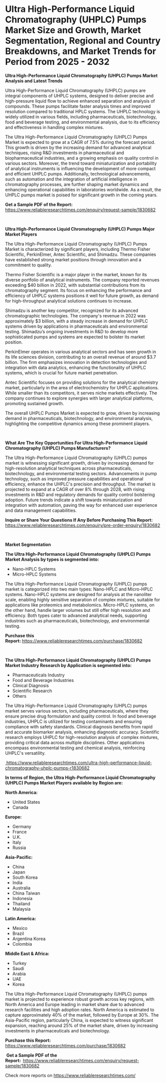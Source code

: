 <p><h1>Ultra High-Performance Liquid Chromatography (UHPLC) Pumps Market Size and Growth, Market Segmentation, Regional and Country Breakdowns, and Market Trends for Period from 2025 -  2032</h1></p><p><strong>Ultra High-Performance Liquid Chromatography (UHPLC) Pumps Market Analysis and Latest Trends</strong></p>
<p><p>Ultra High-Performance Liquid Chromatography (UHPLC) pumps are integral components of UHPLC systems, designed to deliver precise and high-pressure liquid flow to achieve enhanced separation and analysis of compounds. These pumps facilitate faster analysis times and improved resolution compared to traditional HPLC systems. The UHPLC technology is widely utilized in various fields, including pharmaceuticals, biotechnology, food and beverage testing, and environmental analysis, due to its efficiency and effectiveness in handling complex mixtures.</p><p>The Ultra High-Performance Liquid Chromatography (UHPLC) Pumps Market is expected to grow at a CAGR of 7.5% during the forecast period. This growth is driven by the increasing demand for advanced analytical techniques, rising R&D investments in pharmaceutical and biopharmaceutical industries, and a growing emphasis on quality control in various sectors. Moreover, the trend toward miniaturization and portability of analytical instruments is influencing the development of more compact and efficient UHPLC pumps. Additionally, technological advancements, such as automation and the integration of artificial intelligence in chromatography processes, are further shaping market dynamics and enhancing operational capabilities in laboratories worldwide. As a result, the UHPLC pumps market is poised for significant growth in the coming years.</p></p>
<p><strong>Get a Sample PDF of the Report:&nbsp;</strong> <a href="https://www.reliableresearchtimes.com/enquiry/request-sample/1830682?utm_campaign=3061&utm_medium=2&utm_source=Github&utm_content=ia&utm_term=12042025&utm_id=ultra-high-performance-liquid-chromatography-uhplc-pumps">https://www.reliableresearchtimes.com/enquiry/request-sample/1830682</a></p>
<p>&nbsp;</p>
<p><strong>Ultra High-Performance Liquid Chromatography (UHPLC) Pumps Major Market Players</strong></p>
<p><p>The Ultra High-Performance Liquid Chromatography (UHPLC) Pumps Market is characterized by significant players, including Thermo Fisher Scientific, PerkinElmer, Antec Scientific, and Shimadzu. These companies have established strong market positions through innovation and a commitment to quality.</p><p>Thermo Fisher Scientific is a major player in the market, known for its diverse portfolio of analytical instruments. The company reported revenues exceeding $40 billion in 2022, with substantial contributions from its chromatography segment. Its focus on enhancing the performance and efficiency of UHPLC systems positions it well for future growth, as demand for high-throughput analytical solutions continues to increase.</p><p>Shimadzu is another key competitor, recognized for its advanced chromatographic technologies. The company's revenue in 2022 was approximately $3 billion, with a steady increase in demand for UHPLC systems driven by applications in pharmaceuticals and environmental testing. Shimadzu’s ongoing investments in R&D to develop more sophisticated pumps and systems are expected to bolster its market position.</p><p>PerkinElmer operates in various analytical sectors and has seen growth in its life sciences division, contributing to an overall revenue of around $3.7 billion. The firm emphasizes innovation in detection technologies and integration with data analytics, enhancing the functionality of UHPLC systems, which is crucial for future market penetration.</p><p>Antec Scientific focuses on providing solutions for the analytical chemistry market, particularly in the area of electrochemistry for UHPLC applications. While smaller than its competitors, it serves niche markets effectively. The company continues to explore synergies with larger analytical platforms, promoting sustained growth.</p><p>The overall UHPLC Pumps Market is expected to grow, driven by increasing demand in pharmaceuticals, biotechnology, and environmental analysis, highlighting the competitive dynamics among these prominent players.</p></p>
<p>&nbsp;</p>
<p><strong>What Are The Key Opportunities For Ultra High-Performance Liquid Chromatography (UHPLC) Pumps Manufacturers?</strong></p>
<p><p>The Ultra High-Performance Liquid Chromatography (UHPLC) pumps market is witnessing significant growth, driven by increasing demand for high-resolution analytical techniques across pharmaceuticals, biotechnology, and environmental testing sectors. Advancements in pump technology, such as improved pressure capabilities and operational efficiency, enhance the UHPLC's precision and throughput. The market is projected to expand at a CAGR of over 8% through 2028, with rising investments in R&D and regulatory demands for quality control bolstering adoption. Future trends indicate a shift towards miniaturization and integration with automation, paving the way for enhanced user experience and data management capabilities.</p></p>
<p><strong>Inquire or Share Your Questions If Any Before Purchasing This Report:</strong> <a href="https://www.reliableresearchtimes.com/enquiry/pre-order-enquiry/1830682?utm_campaign=3061&utm_medium=2&utm_source=Github&utm_content=ia&utm_term=12042025&utm_id=ultra-high-performance-liquid-chromatography-uhplc-pumps">https://www.reliableresearchtimes.com/enquiry/pre-order-enquiry/1830682</a></p>
<p>&nbsp;</p>
<p><strong>Market Segmentation</strong></p>
<p><strong>The Ultra High-Performance Liquid Chromatography (UHPLC) Pumps Market Analysis by types is segmented into:</strong></p>
<p><ul><li>Nano-HPLC Systems</li><li>Micro-HPLC Systems</li></ul></p>
<p><p>The Ultra High-Performance Liquid Chromatography (UHPLC) pumps market is categorized into two main types: Nano-HPLC and Micro-HPLC systems. Nano-HPLC systems are designed for analysis at the nanoliter scale, enabling highly sensitive separation of complex mixtures, suitable for applications like proteomics and metabolomics. Micro-HPLC systems, on the other hand, handle larger volumes but still offer high resolution and efficiency. Both types cater to advanced analytical needs, supporting industries such as pharmaceuticals, biotechnology, and environmental testing.</p></p>
<p><strong>Purchase this Report:&nbsp;</strong><a href="https://www.reliableresearchtimes.com/purchase/1830682?utm_campaign=3061&utm_medium=2&utm_source=Github&utm_content=ia&utm_term=12042025&utm_id=ultra-high-performance-liquid-chromatography-uhplc-pumps">https://www.reliableresearchtimes.com/purchase/1830682</a></p>
<p>&nbsp;</p>
<p><strong>The Ultra High-Performance Liquid Chromatography (UHPLC) Pumps Market Industry Research by Application is segmented into:</strong></p>
<p><ul><li>Pharmaceuticals Industry</li><li>Food and Beverage Industries</li><li>Clinical Diagnosis</li><li>Scientific Research</li><li>Others</li></ul></p>
<p><p>The Ultra High-Performance Liquid Chromatography (UHPLC) pumps market serves various sectors, including pharmaceuticals, where they ensure precise drug formulation and quality control. In food and beverage industries, UHPLC is utilized for testing contaminants and ensuring compliance with safety standards. Clinical diagnosis benefits from rapid and accurate biomarker analysis, enhancing diagnostic accuracy. Scientific research employs UHPLC for high-resolution analysis of complex mixtures, providing critical data across multiple disciplines. Other applications encompass environmental testing and chemical analysis, reinforcing UHPLC's versatility.</p></p>
<p><a href="https://www.reliableresearchtimes.com/ultra-high-performance-liquid-chromatography-uhplc-pumps-r1830682?utm_campaign=3061&utm_medium=2&utm_source=Github&utm_content=ia&utm_term=12042025&utm_id=ultra-high-performance-liquid-chromatography-uhplc-pumps">&nbsp;https://www.reliableresearchtimes.com/ultra-high-performance-liquid-chromatography-uhplc-pumps-r1830682</a></p>
<p><strong>In terms of Region, the Ultra High-Performance Liquid Chromatography (UHPLC) Pumps Market Players available by Region are:</strong></p>
<p>
    <p> <strong> North America: </strong>
        <ul>
            <li>United States</li>
            <li>Canada</li>
        </ul>
        </p> 
    <p> <strong> Europe: </strong>
        <ul>
            <li>Germany</li>
            <li>France</li>
            <li>U.K.</li>
            <li>Italy</li>
            <li>Russia</li>
        </ul>
        </p> 
    <p> <strong> Asia-Pacific: </strong>
        <ul>
            <li>China</li>
            <li>Japan</li>
            <li>South Korea</li>
            <li>India</li>
            <li>Australia</li>
            <li>China Taiwan</li>
            <li>Indonesia</li>
            <li>Thailand</li>
            <li>Malaysia</li>
        </ul>
        </p> 
    <p> <strong> Latin America: </strong>
        <ul>
            <li>Mexico</li>
            <li>Brazil</li>
            <li>Argentina Korea</li>
            <li>Colombia</li>
        </ul>
        </p> 
    <p> <strong> Middle East & Africa: </strong>
        <ul>
            <li>Turkey</li>
            <li>Saudi</li>
            <li>Arabia</li>
            <li>UAE</li>
            <li>Korea</li>
        </ul>
    </p>
    </p>
<p><p>The Ultra High-Performance Liquid Chromatography (UHPLC) pumps market is projected to experience robust growth across key regions, with North America and Europe leading in market share due to advanced research facilities and high adoption rates. North America is estimated to capture approximately 40% of the market, followed by Europe at 30%. The Asia-Pacific region, particularly China, is expected to witness significant expansion, reaching around 25% of the market share, driven by increasing investments in pharmaceuticals and biotechnology.</p></p>
<p><strong>Purchase this Report: </strong><a href="https://www.reliableresearchtimes.com/purchase/1830682?utm_campaign=3061&utm_medium=2&utm_source=Github&utm_content=ia&utm_term=12042025&utm_id=ultra-high-performance-liquid-chromatography-uhplc-pumps">https://www.reliableresearchtimes.com/purchase/1830682</a></p>
<p>&nbsp;<strong>Get a Sample PDF of the Report:&nbsp;&nbsp;</strong><a href="https://www.reliableresearchtimes.com/enquiry/request-sample/1830682?utm_campaign=3061&utm_medium=2&utm_source=Github&utm_content=ia&utm_term=12042025&utm_id=ultra-high-performance-liquid-chromatography-uhplc-pumps">https://www.reliableresearchtimes.com/enquiry/request-sample/1830682</a></p>
<p><strong></strong></p>
<p>Check more reports on <a href="https://www.reliableresearchtimes.com/?utm_campaign=3061&utm_medium=2&utm_source=Github&utm_content=ia&utm_term=12042025&utm_id=ultra-high-performance-liquid-chromatography-uhplc-pumps">https://www.reliableresearchtimes.com/</a></p>